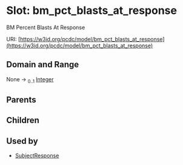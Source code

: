 
# Slot: bm_pct_blasts_at_response


BM Percent Blasts At Response

URI: [https://w3id.org/pcdc/model/bm_pct_blasts_at_response](https://w3id.org/pcdc/model/bm_pct_blasts_at_response)


## Domain and Range

None &#8594;  <sub>0..1</sub> [Integer](types/Integer.md)

## Parents


## Children


## Used by

 * [SubjectResponse](SubjectResponse.md)
